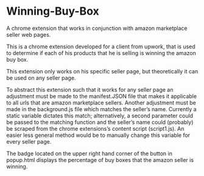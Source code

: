 # Winning-Buy-Box

A chrome extension that works in conjunction with amazon marketplace seller web pages.

This is a chrome extension developed for a client from upwork, that is used to determine if each of his products that he is selling is winning the amazon buy box.  

This extension only works on his specific seller page, but theoretically it can be used on any seller page.  

  To abstract this extension such that it works for any seller page an adjustment must be made to the manifest.JSON file that makes it applicable to all urls that are amazon marketplace sellers.  Another adjustment must be made in the background.js file which matches the seller’s name.  Currently a static variable dictates this match; alternatively, a second parameter could be passed to the matching function and the seller’s name could (probably) be scraped from the chrome extensions’s content script (script1.js).  An easier less general method would be to manually change this variable for every seller page.

The badge located on the upper right hand corner of the button in popup.html displays the percentage of buy boxes that the amazon seller is winning.
